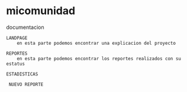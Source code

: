 # micomunidad

documentacion
    
    LANDPAGE
        en esta parte podemos encontrar una explicacion del proyecto
         
    REPORTES
        en esta parte podemos encontrar los reportes realizados con su estatus

    ESTADISTICAS
        
     NUEVO REPORTE